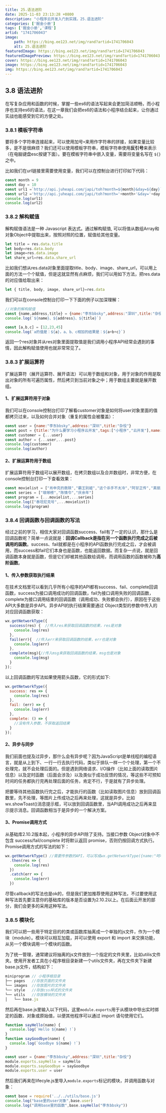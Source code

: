 ```yaml
---
title: 25.语法进阶
date: 2025-11-03 23:13:28 +0800
description: "小程序云开发入门到实践，25.语法进阶"
categories: ['掘金小册']
tags: ['掘金小册','课程']
artid: "1741706043"
image:
    path: https://bing.ee123.net/img/rand?artid=1741706043
    alt: 25.语法进阶
featuredImage: https://bing.ee123.net/img/rand?artid=1741706043
featuredImagePreview: https://bing.ee123.net/img/rand?artid=1741706043
cover: https://bing.ee123.net/img/rand?artid=1741706043
image: https://bing.ee123.net/img/rand?artid=1741706043
img: https://bing.ee123.net/img/rand?artid=1741706043
---
```


## 3.8 语法进阶
在写复杂应用和函数的时候，掌握一些es6的语法写起来会更加简洁顺畅，而小程序也支持es6的语法，在这一章我们会把es6的语法和小程序结合起来，让你通过实战也能感受到它的方便之处。

### 3.8.1 模板字符串
要将多个字符串连接起来，可以使用加号`+`来用作字符串的拼接，如果变量比较多，是不是很麻烦？我们还可以使用模板字符串，模板字符串使用**反引号**来表示（在电脑键盘esc按键下面）。要在模板字符串中嵌入变量，需要将变量名写在 `${}` 之中。

比如我们在url链接里需要使用变量，我们可以在控制台进行打印如下代码：
```javascript
const month = 9
const day = 10
const url1 =`http://api.juheapi.com/japi/toh?month=${month}&day=${day}`
const url2 ='http://api.juheapi.com/japi/toh?month='+month+'&day='+day
console.log(url1)
console.log(url2)
```

### 3.8.2 解构赋值
解构赋值语法是一种 Javascript 表达式。通过解构赋值, 可以将值从数组Array和对象Object中提取出来，按照对照的位置，赋值给其他变量。

```javascript
let title = res.data.title
let body=res.data.body
let image=res.data.image
let share_url=res.data.share_url
```
比如我们想从res.data对象里面提取title、body、image、share_url，可以用上面的方法一个个赋值，但是这就显然有点麻烦，我们可以用如下方法，把res.data的对应值给取出来：
```javascript
let { title, body, image, share_url}=res.data
```
我们可以在console控制台打印一下下面的例子以加深理解：
```javascript
//对象的解构赋值
const {name,address,title} = {name:"李东bbsky",address:"深圳",title:"杂役"}
console.log(`${name}、${address}、${title}`)

const [a,b,c] = [12,23,45]
console.log(`a的值是：${a}，a、b、c相加的结果是：${a+b+c}`)
```
返回一个res对象并从res对象里面提取值是我们调用小程序API经常会遇到的事情，因此解构赋值使用也就非常常见了。

### 3.8.3 扩展运算符
扩展运算符（展开运算符、展开语法）可以用于数组和对象，用于对象的作用是取出对象的所有可遍历属性，然后拷贝到当前对象之中；用于数组主要就是展开数组。

#### 1、扩展运算符用于对象
我们可以在console控制台打印了解看customer对象是如何将user对象里面的值都拷贝过来，以及如何合并对象（重复的属性会被覆盖）：
```javascript
const user = {name:"李东bbsky",address:"深圳",title:"杂役"}
const post = {title:"为什么要学习小程序云开发",tags:["小程序","云开发"],name:"小云"}
const customer = {...user}
const author = {...user,...post}
console.log(customer)
console.log(author)
```

#### 2、扩展运算符用于数组
扩展运算符用于数组可以展开数组，在拷贝数组以及合并数组时，非常方便，在console控制台打印一下查看效果：
```javascript
const movielist = ["肖申克的救赎","霸王别姬","这个杀手不太冷","阿甘正传","美丽人生"]
const series = ["琅琊榜","陈情令","庆余年"]
const program = [...movielist,...series]
console.log(["泰坦尼克号",...movielist])
console.log(program)
```

### 3.8.4 回调函数与回调函数的写法
经过之前的学习，相信大家对回调函数success、fail有了一定的认识，那什么是回调函数呢？简单一点说就是：**回调Callback是指在另一个函数执行完成之后被调用的函数**。success、fail就都是在小程序的API函数执行完成之后，才会被调用，而success和fail它们本身也是函数，也能返回数据。而复杂一点说，就是回调函数本身就是函数，但是它们却被其他函数给调用，而调用函数的函数被称为**高阶函数**。

#### 1、传入参数获取执行结果
在技术文档里可以看到几乎所有小程序的API都有success、fail、complete回调函数，success为接口调用成功的回调函数，fail为接口调用失败的回调函数，complete为接口调用结束的回调函数（调用成功、失败都会执行），原因在于这些API大多数是异步API。异步API的执行结果需要通过 Object类型的参数中传入的对应回调函数获取：

```javascript
wx.getNetworkType({
  success(res) {  //传入res来获取回调函数的结果，res是对象
    console.log(res)
  },
  fail(err){  //传入err来获取回调函数的结果，err也是对象
    console.log(err)
  },
  complete(msg){//传入msg来获取回调函数的结果，msg也是对象
    console.log(msg)
  }
});
```
以上回调函数的写法如果使用箭头函数，它的形式如下:
```javascript
wx.getNetworkType({
  success: res => {
    console.log(res)
  },
  fail: (err) => {
    console.log(err)
  },
  complete: () => {
    //没有传入参数，不获取返回结果
  }
});
```

#### 2、异步与同步
我们前面也提及过异步，那什么会有异步呢？因为JavaScript是单线程的编程语言，就是从上到下、一行一行去执行代码，类似于排队一样一个个处理，第一个不处理完，就不会处理后面的。但是遇到网络请求、I/O操作（比如上面的读取图片信息）以及定时函数（后面会涉及）以及类似于成功反馈的情况，等这些不可预知时间的任务都执行完再处理后面的任务，肯定不行，于是就有了异步处理。

把要等待其他函数执行完之后，才能执行的函数（比如读取图片信息）放到回调函数里，先不处理，等图片上传成功之后再来处理，这就是异步。比如wx.showToast()消息提示框，可以放到回调函数里，当API调用成功之后再来显示提示消息。回调函数相当于是异步的一个解决方案。

#### 3、Promise调用方式
从基础库2.10.2版本起，小程序的异步API除了支持。当接口参数 Object对象中不包含 success/fail/complete 时将默认返回 promise，否则仍按回调方式执行。Promise调用方式的写法的如下：

```javascript
wx.getNetworkType() //需要传参数的API，可以写成wx.getNetworkType({name:"呵呵"})
  .then(res => {
    console.log(res)
  })
  .catch(err => {
    console.log(err)
  })
```
尽管callback的写法也是ok的，但是我们更加推荐使用这种写法，不过要使用这种写法首先要注意你的基础库的版本是否设置为2.10.2以上。在后面云开发的部分，我们会更多的采用这种写法。

### 3.8.5 模块化
我们可以把一些用于特定目的的类或函数库抽离成一个单独的js文件，作为一个模块（module）。模块可以相互加载，并可以使用 export 和 import 来交换功能，从另一个模块调用一个模块的函数。

为了统一管理，通常建议将抽离的js文件放到一个指定的文件夹里，比如utilis文件夹。使用开发者工具在小程序根目录新建一个utils文件夹，再在文件夹下新建base.js文件，结构如下：
```javascript
miniprogram // 小程序根目录
├── pages   //存放页面的文件夹
└── images  //存放图片的文件夹
└── style   //存放css样式的文件夹 
└── utils   //存放模块的文件夹
│   └── base.js
```
然后再在base.js里输入以下代码，这里`module.exports`用于从模块中导出实时绑定的函数、对象或原始值，以便其他程序可以通过 import 语句使用它们。
```javascript
function sayHello(name) {
  console.log(`Hello ${name} !`)
}
function sayGoodbye(name) {
  console.log(`Goodbye ${name} !`)
}

const user = {name:"李东bbsky",address:"深圳",title:"杂役"}
module.exports.sayHello = sayHello
module.exports.sayGoodbye = sayGoodbye
module.exports.user = user
```
然后我们再来在lifecyle.js里导入`module.exports`标记的模块，并调用函数与对象：

```javascript
const base = require('../../utils/base.js')
console.log("base里的user对象",base.user)
console.log("调用base里的函数",base.sayHello("李东bbsky"))
```